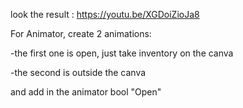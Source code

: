 look the result : https://youtu.be/XGDoiZioJa8

For Animator, create 2 animations:

-the first one is open, just take inventory on the canva

-the second is outside the canva

and add in the animator bool "Open"
